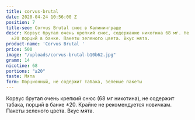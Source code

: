 ```yaml
---
title: corvus-brutal
date: 2020-04-24 10:56:00 Z
position: 7
title-seo: Corvus Brutal снюс в Калининграде
descr: Корвус брутал очень крепкий снюс, содержание никотина 68 мг. Не содержит табака,
  ±20 порций в банке. Пакеты зеленого цвета. Вкус мята.
product-name: 'Corvus Brutal '
price: 500
image: "/uploads/corvus-brutal-b10b62.jpg"
gramm: 14
nicotine: 68
portions: "±20"
taste: Мята
form: Порционный, не содержит табака, зеленые пакеты
---
```


Корвус брутал очень крепкий снюс (68 мг никотина), не содержит табака, порций в банке ±20. Крайне не рекомендуется новичкам. Пакеты зеленого цвета. Вкус мята.